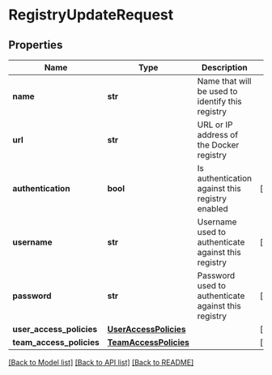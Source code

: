 # RegistryUpdateRequest

## Properties
Name | Type | Description | Notes
------------ | ------------- | ------------- | -------------
**name** | **str** | Name that will be used to identify this registry | 
**url** | **str** | URL or IP address of the Docker registry | 
**authentication** | **bool** | Is authentication against this registry enabled | [optional] 
**username** | **str** | Username used to authenticate against this registry | [optional] 
**password** | **str** | Password used to authenticate against this registry | [optional] 
**user_access_policies** | [**UserAccessPolicies**](UserAccessPolicies.md) |  | [optional] 
**team_access_policies** | [**TeamAccessPolicies**](TeamAccessPolicies.md) |  | [optional] 

[[Back to Model list]](../README.md#documentation-for-models) [[Back to API list]](../README.md#documentation-for-api-endpoints) [[Back to README]](../README.md)


